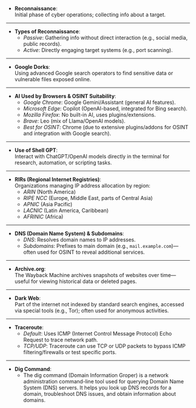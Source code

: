 - **Reconnaissance**:  
  Initial phase of cyber operations; collecting info about a target.

---

- **Types of Reconnaissance**:
  - *Passive*: Gathering info without direct interaction (e.g., social media, public records).
  - *Active*: Directly engaging target systems (e.g., port scanning).

---

- **Google Dorks**:  
  Using advanced Google search operators to find sensitive data or vulnerable files exposed online.

---

- **AI Used by Browsers & OSINT Suitability**:
  - *Google Chrome*: Google Gemini/Assistant (general AI features).
  - *Microsoft Edge*: Copilot (OpenAI-based, integrated for Bing search).
  - *Mozilla Firefox*: No built-in AI, uses plugins/extensions.
  - *Brave*: Leo (mix of Llama/OpenAI models).
  - *Best for OSINT*: Chrome (due to extensive plugins/addons for OSINT and integration with Google search).

---

- **Use of Shell GPT**:  
  Interact with ChatGPT/OpenAI models directly in the terminal for research, automation, or scripting tasks.

---

- **RIRs (Regional Internet Registries)**:  
  Organizations managing IP address allocation by region:
  - *ARIN* (North America)
  - *RIPE NCC* (Europe, Middle East, parts of Central Asia)
  - *APNIC* (Asia Pacific)
  - *LACNIC* (Latin America, Caribbean)
  - *AFRINIC* (Africa)

---

- **DNS (Domain Name System) & Subdomains**:
  - *DNS*: Resolves domain names to IP addresses.
  - *Subdomains*: Prefixes to main domain (e.g., `mail.example.com`)—often used for OSINT to reveal additional services.

---

- **Archive.org**:  
  The Wayback Machine archives snapshots of websites over time—useful for viewing historical data or deleted pages.

---

- **Dark Web**:  
  Part of the internet not indexed by standard search engines, accessed via special tools (e.g., Tor); often used for anonymous activities.

---

- **Traceroute**:
  - *Default*: Uses ICMP (Internet Control Message Protocol) Echo Request to trace network path.
  - *TCP/UDP*: Traceroute can use TCP or UDP packets to bypass ICMP filtering/firewalls or test specific ports.
 ---

- **Dig Command**:
  - The dig command (Domain Information Groper) is a network administration command-line tool used for querying Domain Name System (DNS) servers. It helps you look up DNS records for a domain, troubleshoot DNS issues, and obtain information about domains.
